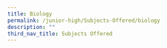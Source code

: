 ```yaml
---
title: Biology
permalink: /junior-high/Subjects-Offered/biology
description: ""
third_nav_title: Subjects Offered
---
```

